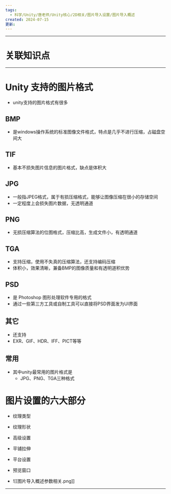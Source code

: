```yaml
---
tags:
  - 科学/Unity/唐老师/Unity核心/2D相关/图片导入设置/图片导入概述
created: 2024-07-15
更新:
---
```


---
# 关联知识点



---
# Unity 支持的图片格式

- unity支持的图片格式有很多
## BMP

- 是windows操作系统的标准图像文件格式，特点是几乎不进行压缩，占磁盘空间大
## TIF

- 基本不损失图片信息的图片格式，缺点是体积大
## JPG

- 一般指JPEG格式，属于有损压缩格式，能够让图像压缩在很小的存储空间
- 一定程度上会损失图片数据，无透明通道
## PNG

- 无损压缩算法的位图格式，压缩比高，生成文件小，有透明通道
## TGA

- 支持压缩，使用不失真的压缩算法，还支持编码压缩
- 体积小，效果清晰，兼备BMP的图像质量和有透明道积优势
## PSD

- 是 Photoshop 图形处理软件专用的格式
- 通过一些第三方工具或自制工具可以直接将PSD界面发为UI界面
## 其它

- 还支持
- EXR、GIF、HDR、IFF、PICT等等
## 常用

- 其中unity最常用的图片格式是
	- JPG、PNG、TGA三种格式
# 图片设置的六大部分

- 纹理类型
- 纹理形状
- 高级设置
- 平铺拉伸
- 平台设置
- 预览窗口

- ![[图片导入概述参数相关.png]]

---
